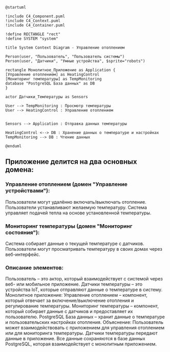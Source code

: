 ```puml
@startuml

!include C4_Component.puml
!include C4_Context.puml
!include C4_Container.puml

!define RECTANGLE "rect"
!define SYSTEM "system"

title System Context Diagram - Управление отоплением

Person(user, "Пользователь", "Пользователь системы")
Person(user, "Датчики", "Умные устройства", $sprite="robots")

rectangle Монолитное_Приложение as Application {
[Управление отоплением] as HeatingControl
[Мониторинг температуры] as TempMonitoring
database "PostgreSQL База данных" as DB
}

actor Датчики_Температуры as Sensors

User --> TempMonitoring : Просмотр температуры
User --> HeatingControl : Управление отоплением


Sensors --> Application : Отправка данных температуры

HeatingControl <--> DB : Хранение данных о температуре и настройках
TempMonitoring --> DB : Чтение данных

@enduml
```

## Приложение делится на два основных домена:

### Управление отоплением (домен "Управление устройствами"):
Пользователи могут удалённо включать/выключать отопление.
Пользователи устанавливают желаемую температуру.
Система управляет подачей тепла на основе установленной температуры.
### Мониторинг температуры (домен "Мониторинг состояния"):
Система собирает данные о текущей температуре с датчиков.
Пользователи могут просматривать температуру в своих домах через веб-интерфейс.


### Описание элементов:
Пользователь – это актор, который взаимодействует с системой через веб- или мобильное приложение.
Датчики температуры – это устройства IoT, которые отправляют данные о температуре в систему.
Монолитное приложение:
Управление отоплением – компонент, который отвечает за включение/выключение отопления и регулирование температуры.
Мониторинг температуры – компонент, который собирает данные с датчиков и предоставляет их пользователю.
PostgreSQL База данных – хранит данные о температуре и пользовательских настройках отопления.
Объяснение:
Пользователь может взаимодействовать с приложением для управления отоплением или для мониторинга температуры.
Датчики температуры передают данные в приложение.
Все данные сохраняются в базе данных PostgreSQL, которая взаимодействует с монолитным приложением.